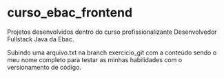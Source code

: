 # curso_ebac_frontend
Projetos desenvolvidos dentro do curso profissionalizante Desenvolvedor Fullstack Java da Ebac.

Subindo uma arquivo.txt na branch exercicio_git com a conteúdo sendo o meu nome completo para testar as minhas habilidades com o versionamento de código.
